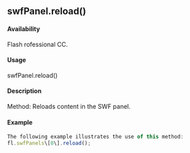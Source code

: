 ## swfPanel.reload()

#### Availability

Flash rofessional CC.

#### Usage

swfPanel.reload()

#### Description

Method: Reloads content in the SWF panel.

#### Example

```javascript
The following example illustrates the use of this method:
fl.swfPanels\[0\].reload();

```